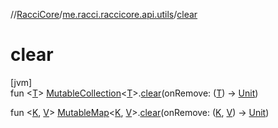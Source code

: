 //[RacciCore](../../index.md)/[me.racci.raccicore.api.utils](index.md)/[clear](clear.md)

# clear

[jvm]\
fun &lt;[T](clear.md)&gt; [MutableCollection](https://kotlinlang.org/api/latest/jvm/stdlib/kotlin.collections/-mutable-collection/index.html)&lt;[T](clear.md)&gt;.[clear](clear.md)(onRemove: ([T](clear.md)) -&gt; [Unit](https://kotlinlang.org/api/latest/jvm/stdlib/kotlin/-unit/index.html))

fun &lt;[K](clear.md), [V](clear.md)&gt; [MutableMap](https://kotlinlang.org/api/latest/jvm/stdlib/kotlin.collections/-mutable-map/index.html)&lt;[K](clear.md), [V](clear.md)&gt;.[clear](clear.md)(onRemove: ([K](clear.md), [V](clear.md)) -&gt; [Unit](https://kotlinlang.org/api/latest/jvm/stdlib/kotlin/-unit/index.html))
